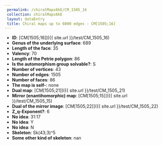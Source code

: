 ```yaml
--- 
 permalink: /chiralMaps6kE/CM_1505_16 
 collection: chiralMaps6kE
 layout: dataEntry
 title: Chiral maps up to 6000 edges - CM[1505;16]
---
```


- **ID**: [CM[1505;16]]({{ site.url }}/test/CM_1505_16)
- **Genus of the underlying surface**: 689
- **Length of the face**: 35
- **Valency**: 70
- **Length of the Petrie polygon**: 86
- **Is the automorphism group solvable?**: S
- **Number of vertices**: 43
- **Number of edges**: 1505
- **Number of faces**: 86
- **The map is self-**: none
- **Dual map**: [CM[1505;21]]({{ site.url }}/test/CM_1505_21)
- **Mirror (enantihomorphic) map**: [CM[1505;15]]({{ site.url }}/test/CM_1505_15)
- **Dual of the mirror image**: [CM[1505;22]]({{ site.url }}/test/CM_1505_22)
- **Z_q-Exponent?**: 6
- **No idea**:  31:17
- **No idea**: Y
- **No idea**: N
- **Skeleton**: Sk(43;3)^5
- **Some other kind of skeleton**: nan
